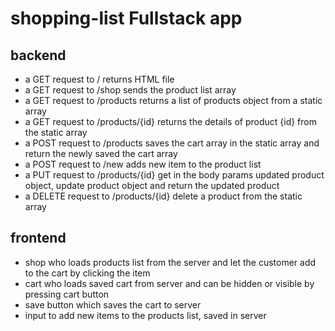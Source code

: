 # shopping-list Fullstack app
 
## backend
- a GET request to / returns HTML file
- a GET request to /shop sends the product list array
- a GET request to /products returns a list of products object from a static array
- a GET request to /products/{id} returns the details of product {id} from the static array
- a POST request to /products saves the cart array in the static array and return the newly saved the cart array
- a POST request to /new adds new item to the product list
- a PUT request to /products/{id} get in the body params updated product object, update product object and return the updated product
- a DELETE request to /products/{id} delete a product from the static array

## frontend
- shop who loads products list from the server and let the customer add to the cart by clicking the item
- cart who loads saved cart from server and can be hidden or visible by pressing cart button
- save button which saves the cart to server
- input to add new items to the products list, saved in server
